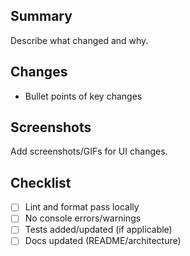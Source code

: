 ## Summary
Describe what changed and why.

## Changes
- Bullet points of key changes

## Screenshots
Add screenshots/GIFs for UI changes.

## Checklist
- [ ] Lint and format pass locally
- [ ] No console errors/warnings
- [ ] Tests added/updated (if applicable)
- [ ] Docs updated (README/architecture)